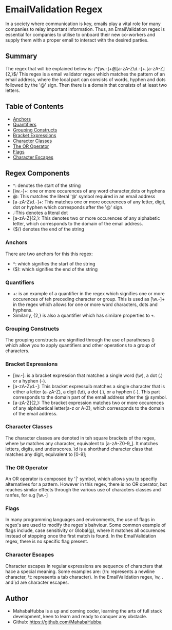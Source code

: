 # EmailValidation Regex
In a society where communication is key, emails play a vital role for many companies to relay important information.
Thus, an EmailValidation regex is essential for companies to utilise to onboard their new co-workers and supply them with a proper email to interact with the desired parties.

## Summary
The regex that will be explained below is: /^[\w\.-]+@[a-zA-Z\d\.-]+\.[a-zA-Z]{2,}$/
This regex is a email validator regex which matches the pattern of an email address, where the local part can consists of words, hyphen and dots followed by the '@' sign. Then there is a domain that consists of at least two letters.

## Table of Contents

- [Anchors](#anchors)
- [Quantifiers](#quantifiers)
- [Grouping Constructs](#grouping-constructs)
- [Bracket Expressions](#bracket-expressions)
- [Character Classes](#character-classes)
- [The OR Operator](#the-or-operator)
- [Flags](#flags)
- [Character Escapes](#character-escapes)

## Regex Components
- ^: denotes the start of the string
- [\w\.-]+: one or more occurences of any word character,dots or hyphens
- @: This matches the literal '@' symbol required in an email address
- [a-zA-Z\d\.-]+: This matches one or more occurences of any letter, digit, dot or hyphen which corresponds after the '@' sign.
- \.:This denotes a literal dot
- [a-zA-Z]{2,}: This denotes two or more occurences of any alphabetic letter, which corresponds to the domain of the email address.
- {$/} denotes the end of the string

### Anchors
There are two anchors for this this regex:
- ^: which signifies the start of the string
- ($): which signifies the end of the string

### Quantifiers
- +: is an example of a quantifier in the regex which signifies one or more occurences of teh preceding character or group. This is used as [\w\.-]+ in the regex which allows for one or more word characters, dots and hyphens.
- Similarly, {2,} is also a quantifier which has similare properties to `+`.

### Grouping Constructs
The grouping constructs are signified through the use of paratheses () which allow you to apply quantifiers and other operations to a group of characters.

### Bracket Expressions
- [\w\.-]: is a bracket expression that matches a single word (\w), a dot (\.) or a hyphen (-).
- [a-zA-Z\d\.-]: This bracket expressuib matches a single character that is either a letter (a-zA-Z), a digit (\d), a dot (.), or a hyphen (-). This part corresponds to the domain part of the email address after the @ symbol.
- [a-zA-Z]{2,}: The bracket expression matches two or more occurences of any alphabetical letter(a-z or A-Z), which corresopnds to the domain of the email address.

### Character Classes
The character classes are denoted in teh square brackets of the regex, where \w matches any character, equivalent to [a-zA-Z0-9_]. It matches letters, digits, and underscores. \d is a shorthand character class that matches any digit, equivalent to [0-9];

### The OR Operator
An OR operator is composed by '|' symbol, which allows you to specifiy alternatives for a pattern. However in this regex, there is no OR operator, but reaches similar effects through the various use of characters classes and ranfes, for e.g [\w.-]

### Flags
In many programming languages and environments, the use of flags in regex's are used to modify the regex's bahviour. Some common example of flags include, case sensitivity or Global(g), where it matches all occurences instead of stopping once the first match is found. In the EmailValidation regex, there is no specific flag present.

### Character Escapes
Character escapes in regular expressions are sequence of characters that hace a special meaning. Some examples are: (\n: represents a newline character, \t: represents a tab character). In the EmailValidation regex, \w, \. and \d are character escapes.

## Author
- MahabaHubba is a up and coming coder, learning the arts of full stack development, keen to learn and ready to conquer any obstacle.
- Github: https://github.com/MahabaHubba 
